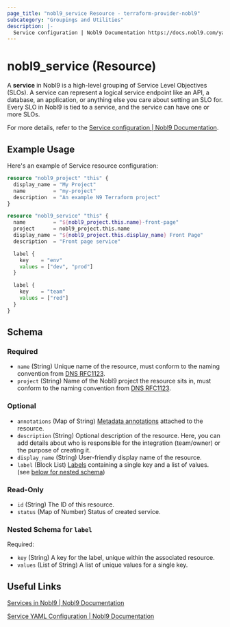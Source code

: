 ```yaml
---
page_title: "nobl9_service Resource - terraform-provider-nobl9"
subcategory: "Groupings and Utilities"
description: |-
  Service configuration | Nobl9 Documentation https://docs.nobl9.com/yaml-guide#service
---
```


# nobl9_service (Resource)

A **service** in Nobl9 is a high-level grouping of Service Level Objectives (SLOs). A service can represent a logical service endpoint like an API, a database, an application, or anything else you care about setting an SLO for. Every SLO in Nobl9 is tied to a service, and the service can have one or more SLOs.

For more details, refer to the [Service configuration | Nobl9 Documentation](https://docs.nobl9.com/yaml-guide#service).

## Example Usage

Here's an example of Service resource configuration:

```terraform
resource "nobl9_project" "this" {
  display_name = "My Project"
  name         = "my-project"
  description  = "An example N9 Terraform project"
}

resource "nobl9_service" "this" {
  name         = "${nobl9_project.this.name}-front-page"
  project      = nobl9_project.this.name
  display_name = "${nobl9_project.this.display_name} Front Page"
  description  = "Front page service"

  label {
    key    = "env"
    values = ["dev", "prod"]
  }

  label {
    key    = "team"
    values = ["red"]
  }
}
```

<!-- schema generated by tfplugindocs -->
## Schema

### Required

- `name` (String) Unique name of the resource, must conform to the naming convention from [DNS RFC1123](https://kubernetes.io/docs/concepts/overview/working-with-objects/names/#names).
- `project` (String) Name of the Nobl9 project the resource sits in, must conform to the naming convention from [DNS RFC1123](https://kubernetes.io/docs/concepts/overview/working-with-objects/names/#names).

### Optional

- `annotations` (Map of String) [Metadata annotations](https://docs.nobl9.com/features/labels/#metadata-annotations) attached to the resource.
- `description` (String) Optional description of the resource. Here, you can add details about who is responsible for the integration (team/owner) or the purpose of creating it.
- `display_name` (String) User-friendly display name of the resource.
- `label` (Block List) [Labels](https://docs.nobl9.com/features/labels/) containing a single key and a list of values. (see [below for nested schema](#nestedblock--label))

### Read-Only

- `id` (String) The ID of this resource.
- `status` (Map of Number) Status of created service.

<a id="nestedblock--label"></a>
### Nested Schema for `label`

Required:

- `key` (String) A key for the label, unique within the associated resource.
- `values` (List of String) A list of unique values for a single key.

## Useful Links

[Services in Nobl9 | Nobl9 Documentation](https://docs.nobl9.com/#services)

[Service YAML Configuration | Nobl9 Documentation](https://docs.nobl9.com/yaml-guide/#service)
